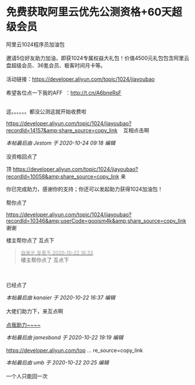 # 免费获取阿里云优先公测资格+60天超级会员


阿里云1024程序员加油包<br />
<br />
邀请5位好友助力加油，即获1024专属权益大礼包！价值4500元礼包包含阿里云盘超级会员、36氪会员、极客时间月卡等。<br />
<br />
活动链接：https://developer.aliyun.com/topic/1024/jiayoubao<br />
<br />
希望各位点一下我的AFF<img src="static/image/smiley/default/handshake.gif" smilieid="17" border="0" alt="" />&nbsp;&nbsp;：http://t.cn/A6bneRsF<br />
<br />
<img id="aimg_GDWD9" onclick="zoom(this, this.src, 0, 0, 0)" class="zoom" src="https://s1.ax1x.com/2020/10/22/BFnKFx.png" onmouseover="img_onmouseoverfunc(this)" onload="thumbImg(this)" border="0" alt="" />

这。。。。。。都没公测这就开始收费啦<img src="static/image/smiley/yct/020.gif" smilieid="47" border="0" alt="" />

https://developer.aliyun.com/topic/1024/jiayoubao?recordId=14157&amp;share_source=copy_link&nbsp; &nbsp; 互相点击啊

<i class="pstatus"> 本帖最后由 Jestom 于 2020-10-24 09:18 编辑 </i><br />
<br />
没资格回点了

顶 https://developer.aliyun.com/topic/1024/jiayoubao?recordId=10058&amp;share_source=copy_link 来

你已完成助力，感谢你的支持；你还可以发起助力获得1024加油包！<br />
<br />
帮你点了

https://developer.aliyun.com/topic/1024/jiayoubao?recordId=10346&amp;userCode=gooism4k&amp;share_source=copy_link<br />
谢谢<img id="aimg_bV14y" onclick="zoom(this, this.src, 0, 0, 0)" class="zoom" src="https://cdn.jsdelivr.net/gh/hishis/forum-master/public/images/patch.gif" onmouseover="img_onmouseoverfunc(this)" onload="thumbImg(this)" border="0" alt="" />

楼主帮你点了 互点下<img id="aimg_OEhcl" onclick="zoom(this, this.src, 0, 0, 0)" class="zoom" src="https://cdn.jsdelivr.net/gh/hishis/forum-master/public/images/patch.gif" onmouseover="img_onmouseoverfunc(this)" onload="thumbImg(this)" border="0" alt="" />

<div class="quote"><blockquote><font size="2"><a href="https://www.hostloc.com/forum.php?mod=redirect&amp;goto=findpost&amp;pid=9336555&amp;ptid=757202" target="_blank"><font color="#999999">自来光 发表于 2020-10-22 16:33</font></a></font><br />
楼主帮你点了 互点下</blockquote></div><br />
<br />
已经点了<img id="aimg_F6GJv" onclick="zoom(this, this.src, 0, 0, 0)" class="zoom" src="https://cdn.jsdelivr.net/gh/hishis/forum-master/public/images/patch.gif" onmouseover="img_onmouseoverfunc(this)" onload="thumbImg(this)" border="0" alt="" />

<i class="pstatus"> 本帖最后由 kanaier 于 2020-10-22 16:37 编辑 </i><br />
<br />
大佬们助力下，来互点啊<br />
<br />
<a href="https://developer.aliyun.com/topic/1024/jiayoubao?recordId=10426&amp;share_source=copy_link" target="_blank">点我助力~~~~</a><br />


<i class="pstatus"> 本帖最后由 jamesbond 于 2020-10-22 19:19 编辑 </i><br />
<br />
<a href="https://developer.aliyun.com/topic/1024/jiayoubao?recordId=10713&amp;share_source=copy_link]https://developer.aliyun.com/topic/1024/jiayoubao?recordId=10713&amp;share_source=copy_link" target="_blank">https://developer.aliyun.com/top ... re_source=copy_link</a><img id="aimg_xqZvo" onclick="zoom(this, this.src, 0, 0, 0)" class="zoom" src="https://cdn.jsdelivr.net/gh/hishis/forum-master/public/images/patch.gif" onmouseover="img_onmouseoverfunc(this)" onload="thumbImg(this)" border="0" alt="" />

<i class="pstatus"> 本帖最后由 umb 于 2020-10-22 20:25 编辑 </i><br />
<br />
一个人只能回一次<img src="static/image/smiley/yct/002.gif" smilieid="30" border="0" alt="" /> 
